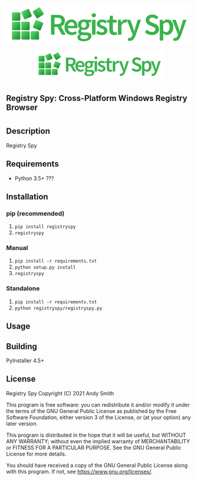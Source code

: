 ![Registry Spy](registryspy/img/wordmark.png)

<p align="center">
  <img src="registryspy/img/wordmark.png" width=350/>
</p>

#

## Registry Spy: Cross-Platform Windows Registry Browser

#

## Description

Registry Spy

## Requirements

-   Python 3.5+ ???

## Installation

### pip (recommended)

1. `pip install registryspy`
2. `registryspy`

### Manual

1. `pip install -r requirements.txt`
2. `python setup.py install`
3. `registryspy`

### Standalone

1. `pip install -r requirements.txt`
2. `python registryspy/registryspy.py`

## Usage

## Building

PyInstaller 4.5+

## License

Registry Spy
Copyright (C) 2021 Andy Smith

This program is free software: you can redistribute it and/or modify
it under the terms of the GNU General Public License as published by
the Free Software Foundation, either version 3 of the License, or
(at your option) any later version.

This program is distributed in the hope that it will be useful,
but WITHOUT ANY WARRANTY; without even the implied warranty of
MERCHANTABILITY or FITNESS FOR A PARTICULAR PURPOSE. See the
GNU General Public License for more details.

You should have received a copy of the GNU General Public License
along with this program. If not, see <https://www.gnu.org/licenses/>.
